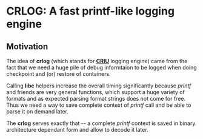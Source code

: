 # CRLOG: A fast printf-like logging engine

## Motivation

The idea of **crlog** (which stands for [**CRIU**](http://criu.org) logging
engine) came from the fact that we need a huge pile of debug informtaion
to be logged when doing checkpoint and (or) restore of containers.

Calling **libc** helpers increase the overall timing significantly
because _printf_ and friends are very general functions, which support
a huge variety of formats and as expected parsing format strings does
not come for free. Thus we need a way to save complete context of
_printf_ call and be able to parse it on demand later.

The **crlog** serves exactly that -- a complete _printf_ context is saved
in binary architecture dependant form and allow to decode it later.
